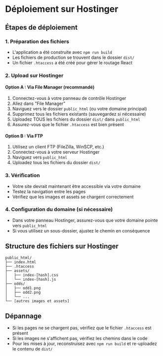# Déploiement sur Hostinger

## Étapes de déploiement

### 1. Préparation des fichiers
- L'application a été construite avec `npm run build`
- Les fichiers de production se trouvent dans le dossier `dist/`
- Un fichier `.htaccess` a été créé pour gérer le routage React

### 2. Upload sur Hostinger

#### Option A : Via File Manager (recommandé)
1. Connectez-vous à votre panneau de contrôle Hostinger
2. Allez dans "File Manager"
3. Naviguez vers le dossier `public_html` (ou votre domaine principal)
4. Supprimez tous les fichiers existants (sauvegardez si nécessaire)
5. Uploadez TOUS les fichiers du dossier `dist/` dans `public_html`
6. Assurez-vous que le fichier `.htaccess` est bien présent

#### Option B : Via FTP
1. Utilisez un client FTP (FileZilla, WinSCP, etc.)
2. Connectez-vous à votre serveur Hostinger
3. Naviguez vers `public_html`
4. Uploadez tous les fichiers du dossier `dist/`

### 3. Vérification
- Votre site devrait maintenant être accessible via votre domaine
- Testez la navigation entre les pages
- Vérifiez que les images et assets se chargent correctement

### 4. Configuration du domaine (si nécessaire)
- Dans votre panneau Hostinger, assurez-vous que votre domaine pointe vers `public_html`
- Si vous utilisez un sous-dossier, ajustez le chemin en conséquence

## Structure des fichiers sur Hostinger
```
public_html/
├── index.html
├── .htaccess
├── assets/
│   ├── index-[hash].css
│   └── index-[hash].js
├── odds/
│   ├── odd1.png
│   ├── odd2.png
│   └── ...
└── [autres images et assets]
```

## Dépannage
- Si les pages ne se chargent pas, vérifiez que le fichier `.htaccess` est présent
- Si les images ne s'affichent pas, vérifiez les chemins dans le code
- Pour les mises à jour, reconstruisez avec `npm run build` et re-uploadez le contenu de `dist/`
